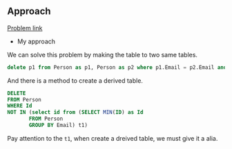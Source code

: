 ## Approach

[Problem link](https://leetcode.com/problems/delete-duplicate-emails/)

- My approach

We can solve this problem by making the table to two same tables.

```sql
delete p1 from Person as p1, Person as p2 where p1.Email = p2.Email and p1.Id > p2.Id;
```

And there is a method to create a derived table.

```sql
DELETE
FROM Person 
WHERE Id
NOT IN (select id from (SELECT MIN(ID) as Id
       FROM Person
       GROUP BY Email) t1)
```

Pay attention to the `t1`, when create a dreived table, we must give it a alia.

